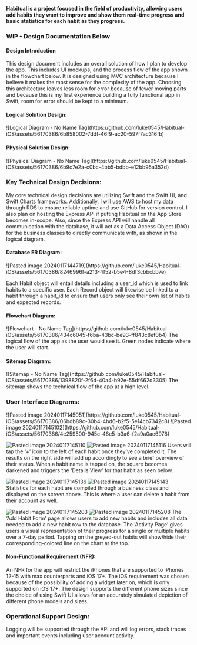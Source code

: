 <b>Habitual is a project focused in the field of productivity, allowing users add habits they want to improve and show them real-time progress and basic statistics for each habit as they progress.</b>

<h3>WIP - Design Documentation Below</h3>
<h4>Design Introduction</h4>
This design document includes an overall solution of how I plan to develop the app. This includes UI mockups, and the process flow of the app shown in the flowchart below. It is designed using MVC architecture because I believe it makes the most sense for the complexity of the app. Choosing this architecture leaves less room for error because of fewer moving parts and because this is my first experience building a fully functional app in Swift, room for error should be kept to a minimum.
<h4>Logical Solution Design:</h4>
![Logical Diagram - No Name Tag](https://github.com/luke0545/Habitual-iOS/assets/56170386/6b858002-7ddf-46f9-ac20-597f7ac316fb)

<h4>Physical Solution Design:</h4>
![Physical Diagram - No Name Tag](https://github.com/luke0545/Habitual-iOS/assets/56170386/6b9c7e2a-c0bc-4bb5-bdbb-e12bb95a352d)

<h3>Key Technical Design Decisions:</h3>
My core technical design decisions are utilizing Swift and the Swift UI, and Swift Charts frameworks. Additionally, I will use AWS to host my data through RDS to ensure reliable uptime and use GitHub for version control. I also plan on hosting the Express API if putting Habitual on the App Store becomes in-scope. Also, since the Express API will handle all communication with the database, it will act as a Data Access Object (DAO) for the business classes to directly communicate with, as shown in the logical diagram.

<h4>Database ER Diagram:</h4>
![Pasted image 20240117144719](https://github.com/luke0545/Habitual-iOS/assets/56170386/8246996f-a213-4f52-b5e4-8df3cbbcbb7e)

Each Habit object will entail details including a user_id which is used to link habits to a specific user. Each Record object will likewise be linked to a habit through a habit_id to ensure that users only see their own list of habits and expected records.

<h4>Flowchart Diagram:</h4>
![Flowchart - No Name Tag](https://github.com/luke0545/Habitual-iOS/assets/56170386/434c6045-f6ba-43bc-be93-ff843c8ef0b4)
The logical flow of the app as the user would see it. Green nodes indicate where the user will start.

<h4>Sitemap Diagram:</h4>
![Sitemap - No Name Tag](https://github.com/luke0545/Habitual-iOS/assets/56170386/1398820f-2f6d-40a4-b92e-55df662d3305)
The sitemap shows the technical flow of the app at a high level.

<h3>User Interface Diagrams:</h3>
![Pasted image 20240117145051](https://github.com/luke0545/Habitual-iOS/assets/56170386/06bdb89c-30b4-4bd6-b2f5-5e14cb7342c8)
![Pasted image 20240117145102](https://github.com/luke0545/Habitual-iOS/assets/56170386/4e259500-945c-46e5-b3a6-f2a9a0ae6978)

![Pasted image 20240117145110](https://github.com/luke0545/Habitual-iOS/assets/56170386/b773db2e-75b3-490e-9fd8-175392e840c9)
![Pasted image 20240117145116](https://github.com/luke0545/Habitual-iOS/assets/56170386/64f64e22-16ac-4c3a-ba61-e1da83b0894f)
Users will tap the ‘+’ icon to the left of each habit once they’ve completed it. The results on the right side will add up accordingly to see a brief overview of their status. When a habit name is tapped on, the square becomes darkened and triggers the ‘Details View’ for that habit as seen below.


![Pasted image 20240117145136](https://github.com/luke0545/Habitual-iOS/assets/56170386/dd22728f-6e45-43e2-83c6-7f430907e5ce)
![Pasted image 20240117145143](https://github.com/luke0545/Habitual-iOS/assets/56170386/a3bc7409-528e-4a9a-85c1-b128ab9a5f8a)
Statistics for each habit are compiled through a business class and displayed on the screen above. This is where a user can delete a habit from their account as well.

![Pasted image 20240117145203](https://github.com/luke0545/Habitual-iOS/assets/56170386/64c14d51-c7fc-47ad-b053-55e62f4c62db)
![Pasted image 20240117145208](https://github.com/luke0545/Habitual-iOS/assets/56170386/7ec5e7c3-cad5-4173-a9df-e041b4761bee)
The ‘Add Habit Form’ page allows users to add new habits and includes all data needed to add a new habit row to the database.
The ‘Activity Page’ gives users a visual representation of their progress for a single or multiple habits over a 7-day period. Tapping on the greyed-out habits will show/hide their corresponding-colored line on the chart at the top.


<h4>Non-Functional Requirement (NFR):</h4>
An NFR for the app will restrict the iPhones that are supported to iPhones 12-15 with max counterparts and iOS 17+. The iOS requirement was chosen because of the possibility of adding a widget later on, which is only supported on iOS 17+. The design supports the different phone sizes since the choice of using Swift UI allows for an accurately simulated depiction of different phone models and sizes.

<h3>Operational Support Design:</h3>
Logging will be supported through the API and will log errors, stack traces and important events including user account activity.
